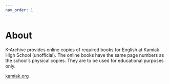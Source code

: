 ```yaml
---
nav_order: 1
---
```


# About
K-Archive provides online copies of required books for English at Kamiak High School (unofficial). The online books have the same page numbers as the school’s physical copies. They are to be used for educational purposes only.

<a href="https://kamiak.org/">kamiak.org</a>

